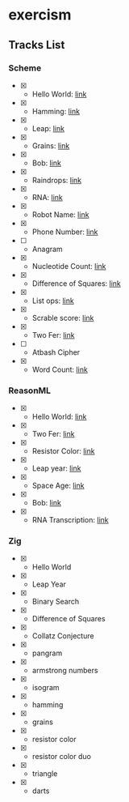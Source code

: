 # exercism

Tracks List
---

### Scheme

- [x] - Hello World: [link](https://exercism.io/my/solutions/aec52e8e31f9460a9e6197cfe97d5ac5)
- [x] - Hamming: [link](https://exercism.io/my/solutions/b622315ddac849219f5a40624f92d5e9)
- [x] - Leap: [link](https://exercism.io/my/solutions/c73525e69d644157b89c56bfa3cb4048) 
- [x] - Grains: [link](https://exercism.io/my/solutions/10777951ed9e4c2b8cc69f3f9f4874b9)
- [x] - Bob: [link](https://exercism.io/my/solutions/62ac4b28b10343858113e8b6cbdab5e0)
- [x] - Raindrops: [link](https://exercism.io/my/solutions/a8671958741545f691377c0fa8d91032)
- [x] - RNA: [link](https://exercism.io/my/solutions/7e214141d3e146edb85c843dee785444)
- [x] - Robot Name: [link](https://exercism.io/my/solutions/d183aa4174df497c9e34c45c4755c2e6)
- [x] - Phone Number: [link](https://exercism.io/my/solutions/a0d036e5700e4f03b90f6a4c88ec2ae8)
- [ ] - Anagram
- [x] - Nucleotide Count: [link](https://exercism.io/my/solutions/8b9e555479b147a89e22627a0adb088c)
- [x] - Difference of Squares: [link](https://exercism.io/my/solutions/03537bed85a94321aa1d740b552dd4d1)
- [x] - List ops: [link](https://exercism.io/my/solutions/a3297aec1d7f4d6a97222c4ad5279e92)
- [x] - Scrable score: [link](https://exercism.io/my/solutions/81907e6f341443f499e036dd57317c6e)
- [x] - Two Fer: [link](https://exercism.io/my/solutions/a966c32cea2d46deacd66f4ca400618d)
- [ ] - Atbash Cipher
- [x] - Word Count: [link](https://exercism.io/my/solutions/fd8c57e4bd98455fb96969b384dd05bf)

### ReasonML

- [x] - Hello World: [link](https://exercism.io/my/solutions/63e4ac5770674aed91dc0416f45b99e9)
- [x] - Two Fer: [link](https://exercism.io/my/solutions/e8f87b353a864283835a80264e0ec82f)
- [x] - Resistor Color: [link](https://exercism.io/my/solutions/51b6db2defd145b0a5cc5f4119e4ddf8)
- [x] - Leap year: [link](https://exercism.io/tracks/reasonml/exercises/leap/solutions/ff75f50ac5c8401588d8b237d312742c)
- [x] - Space Age: [link](https://exercism.io/my/solutions/7964ecf9b1464ad589ce793a24906952)
- [x] - Bob: [link](https://exercism.io/my/solutions/815c7ce4a39c4f9895cbdbd4c0fac08e)
- [x] - RNA Transcription: [link](https://exercism.io/my/solutions/bb55b34a391043cfbffb6490d171b2de)


### Zig

- [x] - Hello World
- [x] - Leap Year
- [x] - Binary Search
- [x] - Difference of Squares
- [x] - Collatz Conjecture
- [x] - pangram
- [x] - armstrong numbers
- [x] - isogram
- [x] - hamming
- [x] - grains
- [x] - resistor color
- [x] - resistor color duo
- [x] - triangle
- [x] - darts